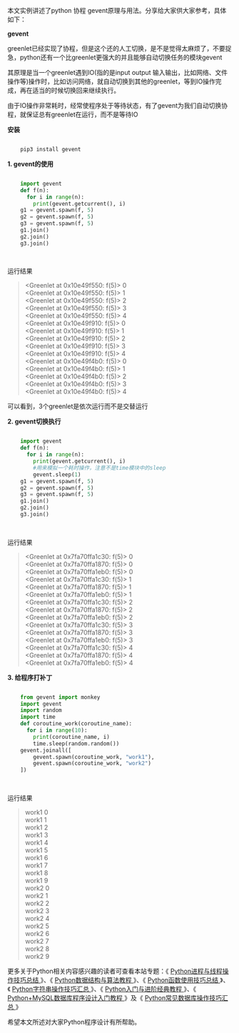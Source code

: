 本文实例讲述了python 协程 gevent原理与用法。分享给大家供大家参考，具体如下：

**gevent**

greenlet已经实现了协程，但是这个还的人工切换，是不是觉得太麻烦了，不要捉急，python还有一个比greenlet更强大的并且能够自动切换任务的模块gevent

其原理是当一个greenlet遇到IO(指的是input output
输入输出，比如网络、文件操作等)操作时，比如访问网络，就自动切换到其他的greenlet，等到IO操作完成，再在适当的时候切换回来继续执行。

由于IO操作非常耗时，经常使程序处于等待状态，有了gevent为我们自动切换协程，就保证总有greenlet在运行，而不是等待IO

**安装**

```python

    pip3 install gevent
```

**1. gevent的使用**

```python

    import gevent
    def f(n):
      for i in range(n):
        print(gevent.getcurrent(), i)
    g1 = gevent.spawn(f, 5)
    g2 = gevent.spawn(f, 5)
    g3 = gevent.spawn(f, 5)
    g1.join()
    g2.join()
    g3.join()
    
    
```

运行结果

> <Greenlet at 0x10e49f550: f(5)> 0  
>  <Greenlet at 0x10e49f550: f(5)> 1  
>  <Greenlet at 0x10e49f550: f(5)> 2  
>  <Greenlet at 0x10e49f550: f(5)> 3  
>  <Greenlet at 0x10e49f550: f(5)> 4  
>  <Greenlet at 0x10e49f910: f(5)> 0  
>  <Greenlet at 0x10e49f910: f(5)> 1  
>  <Greenlet at 0x10e49f910: f(5)> 2  
>  <Greenlet at 0x10e49f910: f(5)> 3  
>  <Greenlet at 0x10e49f910: f(5)> 4  
>  <Greenlet at 0x10e49f4b0: f(5)> 0  
>  <Greenlet at 0x10e49f4b0: f(5)> 1  
>  <Greenlet at 0x10e49f4b0: f(5)> 2  
>  <Greenlet at 0x10e49f4b0: f(5)> 3  
>  <Greenlet at 0x10e49f4b0: f(5)> 4

可以看到，3个greenlet是依次运行而不是交替运行

**2. gevent切换执行**

```python

    import gevent
    def f(n):
      for i in range(n):
        print(gevent.getcurrent(), i)
        #用来模拟一个耗时操作，注意不是time模块中的sleep
        gevent.sleep(1)
    g1 = gevent.spawn(f, 5)
    g2 = gevent.spawn(f, 5)
    g3 = gevent.spawn(f, 5)
    g1.join()
    g2.join()
    g3.join()
    
    
```

运行结果

> <Greenlet at 0x7fa70ffa1c30: f(5)> 0  
>  <Greenlet at 0x7fa70ffa1870: f(5)> 0  
>  <Greenlet at 0x7fa70ffa1eb0: f(5)> 0  
>  <Greenlet at 0x7fa70ffa1c30: f(5)> 1  
>  <Greenlet at 0x7fa70ffa1870: f(5)> 1  
>  <Greenlet at 0x7fa70ffa1eb0: f(5)> 1  
>  <Greenlet at 0x7fa70ffa1c30: f(5)> 2  
>  <Greenlet at 0x7fa70ffa1870: f(5)> 2  
>  <Greenlet at 0x7fa70ffa1eb0: f(5)> 2  
>  <Greenlet at 0x7fa70ffa1c30: f(5)> 3  
>  <Greenlet at 0x7fa70ffa1870: f(5)> 3  
>  <Greenlet at 0x7fa70ffa1eb0: f(5)> 3  
>  <Greenlet at 0x7fa70ffa1c30: f(5)> 4  
>  <Greenlet at 0x7fa70ffa1870: f(5)> 4  
>  <Greenlet at 0x7fa70ffa1eb0: f(5)> 4

**3. 给程序打补丁**

```python

    from gevent import monkey
    import gevent
    import random
    import time
    def coroutine_work(coroutine_name):
      for i in range(10):
        print(coroutine_name, i)
        time.sleep(random.random())
    gevent.joinall([
        gevent.spawn(coroutine_work, "work1"),
        gevent.spawn(coroutine_work, "work2")
    ])
    
    
```

运行结果

> work1 0  
>  work1 1  
>  work1 2  
>  work1 3  
>  work1 4  
>  work1 5  
>  work1 6  
>  work1 7  
>  work1 8  
>  work1 9  
>  work2 0  
>  work2 1  
>  work2 2  
>  work2 3  
>  work2 4  
>  work2 5  
>  work2 6  
>  work2 7  
>  work2 8  
>  work2 9

更多关于Python相关内容感兴趣的读者可查看本站专题：《 [ Python进程与线程操作技巧总结
](//www.jb51.net/Special/878.htm) 》、《 [ Python数据结构与算法教程
](//www.jb51.net/Special/663.htm) 》、《 [ Python函数使用技巧总结
](//www.jb51.net/Special/642.htm) 》、《 [ Python字符串操作技巧汇总
](//www.jb51.net/Special/636.htm) 》、《 [ Python入门与进阶经典教程
](//www.jb51.net/Special/520.htm) 》、《 [ Python+MySQL数据库程序设计入门教程
](//www.jb51.net/Special/864.htm) 》及《 [ Python常见数据库操作技巧汇总
](//www.jb51.net/Special/681.htm) 》

希望本文所述对大家Python程序设计有所帮助。

